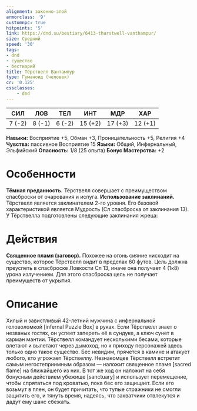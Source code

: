 ```yaml
---
alignment: законно-злой
armorclass: '9'
customnpc: true
hitpoints: '5'
link: https://dnd.su/bestiary/6413-thurstwell-vanthampur/
size: Средний
speed: '30'
tags:
- dnd
- существо
- бестиарий
title: Тёрствелл Вантампур
type: Гуманоид (человек)
cr: '0.125'
cssclasses:
    - dnd
---
```



| СИЛ | ЛОВ | ТЕЛ | ИНТ | МДР | ХАР |
|---|---|---|---|---|---|
| 7 (-2) | 8 (-1) | 6 (-2) | 15 (+2) | 17 (+3) | 12 (+1) |
**Навыки:** Восприятие +5, Обман +3, Проницательность +5, Религия +4
**Чувства:** пассивное Восприятие 15
**Языки:** Общий, Инфернальный, Эльфийский
**Опасность:** 1/8 (25 опыта)
**Бонус Мастерства:** +2


# Особенности
**Тёмная преданность.** Тёрствелл совершает с преимуществом спасброски от очарования и испуга.
**Использование заклинаний.** Тёрствелл является заклинателем 2-го уровня. Его базовой характеристикой является Мудрость (Сл спасброска от заклинания 13). У Тёрствелла подготовлены следующие заклинания жреца:


# Действия
**Священное пламя (заговор).** Похожее на огонь сияние нисходит на существо, которое Тёрствелл видит в пределах 60 футов. Цель должна преуспеть в спасброске Ловкости Сл 13, иначе она получает 4 (1к8) урона излучением. Для этого спасброска цель не получает преимуществ от укрытия.


# Описание
Хилый и завистливый 42-летний мужчина с инфернальной головоломкой [infernal Puzzle Box] в руках. Если Тёрствелл знает о незваных гостях, он успеет запереть её в сундуке, а ключ сунет в карман мантии. Тёрствелл командует несколькими бесами, которые влетают и вылетают через дымоход, но к приходу персонажей здесь только одно такое существо. Бес невидим, прячется в камине и атакует любого, кто угрожает Тёрствеллу. Незнакомцев Тёрствелл встретит самым негостеприимным образом — наложит священное пламя [sacred flame] на ближайшего из них. В тот же ход он наложит на себя бонусным действием убежище [sanctuary] и использует перемещение, чтобы спрятаться под кроватью, пока бес его защищает. Если его возьмут в плен, он будет причитать, что тупые стражники не смогли защитить его, и тянуть время, надеясь, что захватчики отвлекутся и дадут ему шанс сбежать.